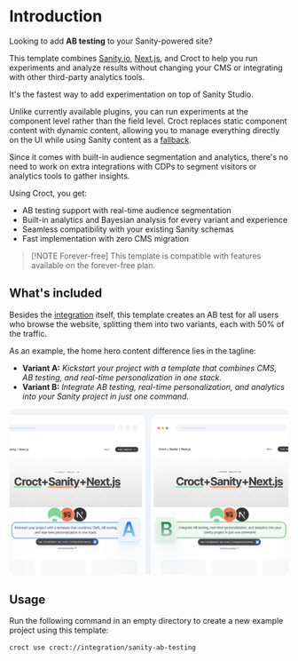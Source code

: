 # Introduction

Looking to add **AB testing** to your Sanity-powered site?

This template
combines [Sanity.io](https://www.sanity.io/?utm_source=croct), [Next.js](https://nextjs.org/?utm_source=croct), and
Croct to help you run experiments and analyze results without changing your CMS or integrating with other third-party
analytics tools.

It's the fastest way to add experimentation on top of Sanity Studio.

Unlike currently available plugins, you can run experiments at the component level rather than the field level. Croct
replaces static component content with dynamic content, allowing you to manage everything directly on the UI while using
Sanity content as a [fallback](https://docs.croct.com/reference/sdk/nextjs/content-rendering#fault-tolerance).

Since it comes with built-in audience segmentation and analytics, there's no need to work on extra integrations with
CDPs to segment visitors or analytics tools to gather insights.

Using Croct, you get:

* AB testing support with real-time audience segmentation
* Built-in analytics and Bayesian analysis for every variant and experience
* Seamless compatibility with your existing Sanity schemas
* Fast implementation with zero CMS migration

> [!NOTE Forever-free]
> This template is compatible with features available on the forever-free plan.

## What's included

Besides the [integration](http://croct.com/templates/integration/cms/sanity) itself, this template creates an AB test
for all users who browse the website, splitting them into two variants, each with 50% of the traffic.

As an example, the home hero content difference lies in the tagline:

* **Variant A:** _Kickstart your project with a template that combines CMS, AB testing, and real-time personalization in
  one stack._
* **Variant B:** _Integrate AB testing, real-time personalization, and analytics into your Sanity project in just one
  command._

![A split-screen comparison image showing two versions of the starter home page. The left side shows the variant A content, and the right side shows the variant B content.](./intro-illustration.png)

## Usage

Run the following command in an empty directory to create a new example project using this template:

```croct-cmd
croct use croct://integration/sanity-ab-testing
```
